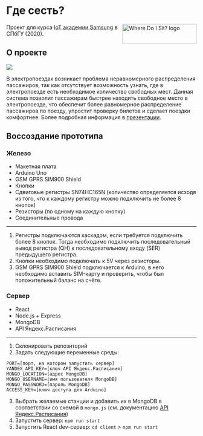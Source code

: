 # Где сесть?
<img src="https://zisest.ru/files/where-do-i-sit-logo.png" align="right"
     title="Where Do I Sit? logo" width="197" height="52">


Проект для курса [IoT академии Samsung](https://www.samsung.com/ru/iotacademy/) в СПбГУ (2020). 

## О проекте
[![](https://zisest.ru/files/where-do-i-sit.gif)]()

В электропоездах возникает проблема неравномерного распределения пассажиров, так как отсутствует возможность узнать, где в электропоезде есть необходимое количество свободных мест.
Данная система позволит пассажирам быстрее находить свободное место в электропоезде, что обеспечит более равномерное распределение пассажиров по поезду, упростит проверку билетов и сделает поездки комфортнее. Более подробная информация в [презентации](https://bit.ly/where-do-i-sit).


## Воссоздание прототипа
### Железо
- Макетная плата
- Arduino Uno
- GSM GPRS SIM900 Shield
- Кнопки
- Сдвиговые регистры SN74HC165N (количество определяется исходя из того, что к каждому регистру можно подключить не более 8 кнопок)
- Резисторы (по одному на каждую кнопку)
- Соединительные провода
------------
1. Регистры подключаются каскадом, если требуется подключить более 8 кнопок. Тогда необходимо подключить последовательный вывод регистра (QH) к последовательному входу (SER) предыдущего регистра.
2. Кнопки необходимо подключать к 5V через резисторы. 
3. GSM GPRS SIM900 Shield подключается к Arduino, в него необходимо вставить SIM-карту и проверить, чтобы был положительный баланс на счёте.

### Сервер
- React
- Node.js + Express
- MongoDB
- API Яндекс.Расписания
------------
1. Склонировать репозиторий
2. Задать следующие переменные среды:
```
PORT=[порт, на котором запустить сервер]
YANDEX_API_KEY=[ключ API Яндекс.Расписания]
MONGO_LOCATION=[адрес MongoDB]
MONGO_USERNAME=[имя пользователя MongoDB]
MONGO_PASSWORD=[пароль MongoDB]
ACCESS_KEY=[ключ доступа для Arduino]
```
3. Выбрать желаемые станции и добавить их в MongoDB в соответствии со схемой в `mongo.js` (см. документацию [API Яндекс.Расписания](https://yandex.ru/dev/rasp/doc/concepts/about-docpage/ "API Яндекс.Расписания"))
4. Запустить сервер: `npm run start`
5. Запустить React dev-сервер: `cd client` > `npm run start`
